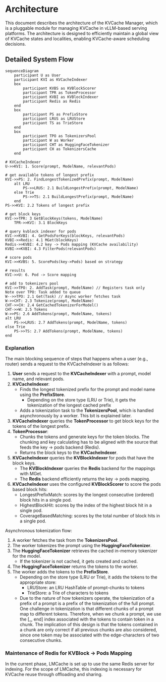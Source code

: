 # Architecture

This document describes the architecture of the KVCache Manager, which is a pluggable module for managing KVCache in vLLM-based serving platforms. 
The architecture is designed to efficiently maintain a global view of KVCache states and localities, enabling KVCache-aware scheduling decisions.

## Detailed System Flow
```mermaid
sequenceDiagram
    participant U as User  
    participant KVI as KVCacheIndexer
    box
        participant KVBS as KVBlockScorer
        participant TPR as TokenProcessor
        participant KVBI as KVBlockIndexer
        participant Redis as Redis
    end
    box
        participant PS as PrefixStore
        participant LRUS as LRUStore
        participant TS as TrieStore
    end
    box
        participant TPO as TokenizersPool
        participant W as Worker
        participant CHT as HuggingFaceTokenizer
        participant CH as TokenizersCache
    end

# KVCacheIndexer
U->>KVI: 1. Score(prompt, ModelName, relevantPods)

# get available tokens of longest prefix
KVI->>PS: 2. FindLongestTokenizedPrefix(prompt, ModelName)
    alt LRU
        PS->>LRUS: 2.1 BuildLongestPrefix(prompt, ModelName)
    else Trie
        PS->>TS: 2.1 BuildLongestPrefix(prompt, ModelName)
    end
PS->>KVI: 2.2 Tokens of longest prefix

# get block keys  
KVI->>TPR: 3 GetBlockKeys(tokens, ModelName)
    TPR->>KVI: 3.1 BlockKeys

# query kvblock indexer for pods
KVI->>KVBI: 4. GetPodsForKeys(blockKeys, relevantPods)
KVBI->>Redis: 4.1 MGet(blockKeys)
Redis->>KVBI: 4.2 key -> Pods mapping (KVCache availability)
KVBI->>KVBI: 4.3 FilterPods(relevantPods)

# score pods
KVI->>KVBS: 5. ScorePods(key->Pods) based on strategy

# results
KVI->>U: 6. Pod -> Score mapping

# add to tokenizers pool
KVI->>TPO: 2. AddTask(prompt, ModelName) // Registers task only
Note over TPO: Task added to queue
W-->>TPO: 2.1 Get(Task) // Async worker fetches task
W->>CHT: 2.3 Tokenize(prompt, ModelName)
CHT->>CH: 2.4 GetCachedTokenizerForModel()
CHT->>W: 2.5 Tokens
W->>PS: 2.6 AddTokens(prompt, ModelName, tokens)
alt LRU
    PS->>LRUS: 2.7 AddTokens(prompt, ModelName, tokens)
else Trie
    PS->>TS: 2.7 AddTokens(prompt, ModelName, tokens)
end
```

### Explanation
The main blocking sequence of steps that happens when a user (e.g., router) sends a request to the KVCacheIndexer is as follows:
1. **User** sends a request to the **KVCacheIndexer** with a prompt, model name, and relevant pods.
2. **KVCacheIndexer**:
   - Finds the longest tokenized prefix for the prompt and model name using the **PrefixStore**.
      - Depending on the store type (LRU or Trie), it gets the tokenization of the longest cached prefix
   - Adds a tokenization task to the **TokenizersPool**, which is handled asynchronously by a worker. This bit is explained later.
3. **KVCacheIndexer** queries the **TokenProcessor** to get block keys for the tokens of the longest prefix.
4. **TokenProcessor**:
   - Chunks the tokens and generate keys for the token blocks. The chunking and key calculating has to be aligned with
     the source that feeds the key -> pods backend (Redis).
   - Returns the block keys to the **KVCacheIndexer**.
5. **KVCacheIndexer** queries the **KVBlockIndexer** for pods that have the block keys.
   - The **KVBlockIndexer** queries the **Redis** backend for the mappings with MGet.
   - The **Redis** backend efficiently returns the key -> pods mapping.
6. **KVCacheIndexer** uses the configured **KVBlockScorer** to score the pods based block hits:
    - LongestPrefixMatch: scores by the longest consecutive (ordered) block hits in a single pod.
    - HighestBlockHit: scores by the index of the highest block hit in a single pod.
    - CoverageBasedMatching: scores by the total number of block hits in a single pod.

Asynchronous tokenization flow:
1. A worker fetches the task from the **TokenizersPool**.
2. The worker tokenizes the prompt using the **HuggingFaceTokenizer**.
3. The **HuggingFaceTokenizer** retrieves the cached in-memory tokenizer for the model.
    - If the tokenizer is not cached, it gets created and cached.
4. The **HuggingFaceTokenizer** returns the tokens to the worker.
5. The worker adds the tokens to the **PrefixStore**.
    - Depending on the store type (LRU or Trie), it adds the tokens to the appropriate store:
      - LRUStore: an LRU HashTable of prompt-chunks to tokens
      - TrieStore: a Trie of characters to tokens
    - Due to the nature of how tokenizers operate, the tokenization of a prefix of a prompt is a prefix of the tokenization of the full prompt.
        One challenge in tokenization is that different chunks of a prompt map to different tokens.
        Therefore, when we chunk a prompt, we use the [_, end] index associated with the tokens to contain token in a chunk.
        The implication of this design is that the tokens contained in a chunk are only correct if all previous chunks are also considered,
        since one token may be associated with the edge-characters of two consecutive chunks.

### Maintenance of Redis for KVBlock -> Pods Mapping
In the current phase, LMCache is set up to use the same Redis server for indexing. For the scope of LMCache, this indexing
is necessary for KVCache reuse through offloading and sharing.
